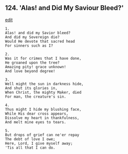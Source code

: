 
## 124.  'Alas! and Did My Saviour Bleed?'
[edit](https://docs.google.com/document/d/1CRQ8dDZOH5xVBqL4DjmB-Hn8dqcWiH-z/edit?mode=html)




    1.
    Alas! and did my Savior bleed? 
    And did my Sovereign die? 
    Would He devote that sacred head 
    For sinners such as I? 

    2.
    Was it for crimes that I have done, 
    He groaned upon the tree? 
    Amazing pity! grace unknown! 
    And love beyond degree! 

    3.
    Well might the sun in darkness hide, 
    And shut its glories in, 
    When Christ, the mighty Maker, died 
    For man, the creature's sin. 

    4.
    Thus might I hide my blushing face, 
    While His dear cross appears, 
    Dissolve my heart in thankfulness, 
    And melt mine eyes to tears. 

    5.
    But drops of grief can ne'er repay 
    The debt of love I owe; 
    Here, Lord, I give myself away; 
    'Tis all that I can do.
